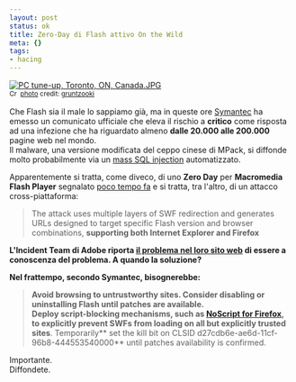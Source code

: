 ```yaml
--- 
layout: post
status: ok
title: Zero-Day di Flash attivo On the Wild
meta: {}
tags: 
- hacing
---
```

<a href="http://www.flickr.com/photos/37996580417@N01/2423655559/" title="PC tune-up, Toronto, ON, Canada.JPG" target="_blank"><img src="http://farm3.static.flickr.com/2245/2423655559_e221bb3f91.jpg" alt="PC tune-up, Toronto, ON, Canada.JPG" border="0" /></a>  
<small><a href="http://creativecommons.org/licenses/by-sa/2.0/" title="Attribution-ShareAlike License" target="_blank"><img src="http://www.lastknight.com/wp-content/plugins/photo-dropper/images/cc.png" alt="Creative Commons License" border="0" width="16" height="16" align="absmiddle" /></a> <a href="http://www.photodropper.com/photos/" target="_blank">photo</a> credit: <a href="http://www.flickr.com/photos/37996580417@N01/2423655559/" title="gruntzooki" target="_blank">gruntzooki</a></small>  
  
Che Flash sia il male lo sappiamo già, ma in queste ore [Symantec](http://www.symantec.com/security_response/threatcon/index.jsp) ha emesso un comunicato ufficiale che eleva il rischio a **critico** come risposta ad una infezione che ha riguardato almeno **dalle 20.000 alle 200.000** pagine web nel mondo.  
Il malware, una versione modificata del ceppo cinese di MPack, si diffonde molto probabilmente via un [mass SQL injection](http://hackademix.net/2008/04/26/mass-attack-faq/) automatizzato.  
  
Apparentemente si tratta, come diveco, di uno **Zero Day** per **Macromedia Flash Player** segnalato [poco tempo fa][1] e si tratta, tra l'altro, di un attacco cross-piattaforma:  
  
>The attack uses multiple layers of SWF redirection and generates URLs designed to target specific Flash version and browser combinations, <strong>supporting both Internet Explorer and Firefox  
  
L'Incident Team di Adobe riporta [il problema nel loro sito web](http://blogs.adobe.com/psirt/2008/05/potential_flash_player_issue.html) di essere a conoscenza del problema. A quando la **soluzione**?  
  
Nel frattempo, secondo Symantec, bisognerebbe:  
  
>Avoid browsing to untrustworthy sites. Consider **disabling or uninstalling Flash** until patches are available.  
> Deploy **script-blocking mechanisms**, such as <a target="_blank" href="http://noscript.net">NoScript for Firefox</a>, to explicitly prevent SWFs from loading on all but explicitly trusted sites</strong>. Temporarily** set the kill bit on CLSID d27cdb6e-ae6d-11cf-96b8-444553540000** until patches availability is confirmed.  
  
Importante.  
Diffondete.  
  
[1]: http://www.securityfocus.com/bid/29386/info  
  
 
